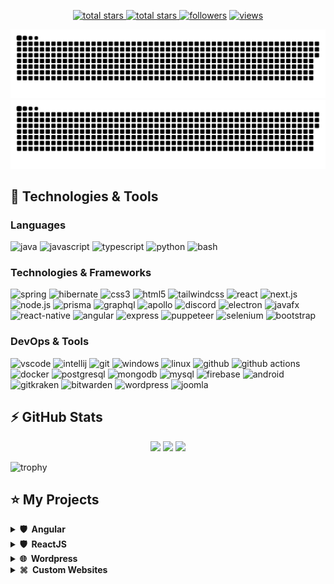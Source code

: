 <p align="center">
  <a href="https://github.com/oussamaelhajoui?tab=repositories&sort=stargazers">
    <img alt="total stars" title="Total stars on GitHub" src="https://custom-icon-badges.herokuapp.com/badge/dynamic/json?logo=star&host=formatted-dynamic-badges.herokuapp.com&formatter=metric&style=for-the-badge&color=55960c&labelColor=488207&label=stars&query=$.stars&url=https://api.github-star-counter.workers.dev/user/oussamaelhajoui"/>
  </a>
  <a href="https://github.com/oussamaelhajoui?tab=repositories&sort=stargazers">
    <img alt="total stars" title="Total forks on GitHub" src="https://custom-icon-badges.herokuapp.com/badge/dynamic/json?logo=fork&host=formatted-dynamic-badges.herokuapp.com&formatter=metric&style=for-the-badge&color=ff0013&labelColor=ae1206&label=forks&query=$.forks&url=https://api.github-star-counter.workers.dev/user/oussamaelhajoui"/>
  </a>
  <a href="https://github.com/oussamaelhajoui?tab=followers">
    <img alt="followers" title="Follow me on Github" src="https://custom-icon-badges.herokuapp.com/github/followers/oussamaelhajoui?color=236ad3&labelColor=1155ba&style=for-the-badge&logo=person-add&label=Follow&logoColor=white"/></a>
  <a href="https://github.com/oussamaelhajoui/Simple-View-Counter">
    <img alt="views" title="GitHub profile views" src="https://komarev.com/ghpvc/?username=oussamaelhajoui&style=for-the-badge&color=lightgrey"/>
  </a>
</p>

![github contribution grid snake animation](https://raw.githubusercontent.com/oussamaelhajoui/oussamaelhajoui/output/github-contribution-grid-snake-dark.svg#gh-dark-mode-only)![github contribution grid snake animation](https://raw.githubusercontent.com/oussamaelhajoui/oussamaelhajoui/output/github-contribution-grid-snake.svg#gh-light-mode-only)

## 🚀 Technologies & Tools

### Languages

![java](https://custom-icon-badges.herokuapp.com/badge/java-black.svg?logo=java&logoColor=white&style=flat-square)
![javascript](https://img.shields.io/badge/javascript-black?style=flat-square&logo=javascript)
![typescript](https://img.shields.io/badge/typescript-black?style=flat-square&logo=typescript)
![python](https://img.shields.io/badge/python-black?style=flat-square&logo=python)
![bash](https://img.shields.io/badge/bash-black?style=flat-square&logo=gnu-bash)

### Technologies & Frameworks

![spring](https://img.shields.io/badge/spring-black?style=flat-square&logo=spring)
![hibernate](https://img.shields.io/badge/hibernate-black?style=flat-square&logo=hibernate)
![css3](https://img.shields.io/badge/css3-black?style=flat-square&logo=css3&logoColor=1572B6)
![html5](https://img.shields.io/badge/html5-black?style=flat-square&logo=html5)
![tailwindcss](https://img.shields.io/badge/tailwindcss-black?style=flat-square&logo=tailwindcss)
![react](https://img.shields.io/badge/react-black?style=flat-square&logo=react)
![next.js](https://img.shields.io/badge/next.js-black?style=flat-square&logo=next.js)
![node.js](https://img.shields.io/badge/node.js-black?style=flat-square&logo=node.js)
![prisma](https://img.shields.io/badge/prisma-black?style=flat-square&logo=prisma&logoColor=2D3748)
![graphql](https://img.shields.io/badge/graphql-black?style=flat-square&logo=graphql&logoColor=E10098)
![apollo](https://img.shields.io/badge/apollo-black?style=flat-square&logo=apollo-graphql)
![discord](https://img.shields.io/badge/discord.js-black?style=flat-square&logo=discord)
![electron](https://img.shields.io/badge/electron-black?style=flat-square&logo=electron)
![javafx](https://custom-icon-badges.herokuapp.com/badge/javafx-black.svg?logo=java&logoColor=white&style=flat-square)
![react-native](https://img.shields.io/badge/react_native-black?style=flat-square&logo=react)
![angular](https://img.shields.io/badge/angular-black?style=flat-square&logo=angular&logoColor=DD0031)
![express](https://img.shields.io/badge/express-black?style=flat-square&logo=express)
![puppeteer](https://img.shields.io/badge/puppeteer-black?style=flat-square&logo=puppeteer)
![selenium](https://img.shields.io/badge/selenium-black?style=flat-square&logo=selenium)
![bootstrap](https://img.shields.io/badge/bootstrap-black?style=flat-square&logo=bootstrap)

### DevOps & Tools

![vscode](https://img.shields.io/badge/vscode-black?style=flat-square&logo=visual-studio-code&logoColor=007ACC)
![intellij](https://img.shields.io/badge/intellij-black?style=flat-square&logo=intellij-idea)
![git](https://img.shields.io/badge/git-black?style=flat-square&logo=git)
![windows](https://img.shields.io/badge/windows-black?style=flat-square&logo=windows&logoColor=0078D6)
![linux](https://img.shields.io/badge/linux-black?style=flat-square&logo=linux)
![github](https://img.shields.io/badge/github-black?style=flat-square&logo=github)
![github actions](https://img.shields.io/badge/github_actions-black?style=flat-square&logo=github-actions)
![docker](https://img.shields.io/badge/docker-black?style=flat-square&logo=docker)
![postgresql](https://img.shields.io/badge/postgresql-black?style=flat-square&logo=postgresql)
![mongodb](https://img.shields.io/badge/mongodb-black?style=flat-square&logo=mongodb)
![mysql](https://img.shields.io/badge/mysql-black?style=flat-square&logo=mysql)
![firebase](https://img.shields.io/badge/firebase-black?style=flat-square&logo=firebase)
![android](https://img.shields.io/badge/android-black?style=flat-square&logo=android)
![gitkraken](https://img.shields.io/badge/gitkraken-black?style=flat-square&logo=gitkraken)
![bitwarden](https://img.shields.io/badge/bitwarden-black?style=flat-square&logo=bitwarden&logoColor=175DDC)
![wordpress](https://img.shields.io/badge/wordpress-black?style=flat-square&logo=wordpress)
![joomla](https://img.shields.io/badge/joomla-black?style=flat-square&logo=joomla)

## ⚡ GitHub Stats

<p align="center">
    <img height="120px" src="https://github-readme-streak-stats.herokuapp.com/?user=oussamaelhajoui&hide_border=true&theme=dark" />
    <img height="120px" src="https://github-readme-stats.vercel.app/api?username=oussamaelhajoui&hide_title=true&hide_border=true&show_icons=true&include_all_commits=true&count_private=true&line_height=21&hide_rank=true&icon_color=fa8b00&theme=dark" />
    <img height="120px" src="https://github-readme-stats.vercel.app/api/top-langs/?username=oussamaelhajoui&hide=html&hide_title=true&hide_border=true&layout=compact&langs_count=8&theme=dark" />
</p>

![trophy](https://github-profile-trophy.vercel.app/?username=oussamaelhajoui&theme=onedark&column=-1)

## ⭐ My Projects


<details>
  <summary><b>🛡️ &nbsp;Angular</b></summary>
  <br/>
  <p align="center">
    - 🔭 I’m currently working on <a href="https://chat-app-1e977.web.app/main">Angular Chat App</a>
  </p>
</details>
<details>
  <summary><b>🛡️ &nbsp;ReactJS</b></summary>
  <br/>
  <p align="center">
    - 🔭 I’m currently working on <a href="https://chat-app-1e977.web.app/main">React Chat App</a>
  </p>
</details>
<details>
  <summary><b>🌐 &nbsp;Wordpress</b></summary>
  <br/>
  <p align="center">
    - ✅ Worked on <a href="https://u-floor.nl">U-Floor</a>
  </p>
  <br/>
  <p align="center">
    - ✅ Worked on <a href="https://gymaddicted.nl">GymAddict</a>
  </p>
  <br/>
  <p align="center">
    - ✅ Worked on <a href="https://studio-statement.nl">Studio Statement</a>
  </p>
  <br/>
  <p align="center">
    - ✅ Worked on <a href="https://taxi-serviceeindhoven.nl">Taxi-service Eindhoven</a>
  </p>
</details>
<details>
  <summary><b>⌘ &nbsp;Custom Websites</b></summary>
  <br/>
  <p align="center">
    - ✅ Worked on <a href="https://taxi-serviceeindhoven.nl">Taxi-service Eindhoven</a>
  </p>
</details>
